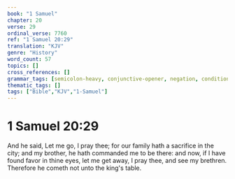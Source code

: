 ```yaml
---
book: "1 Samuel"
chapter: 20
verse: 29
ordinal_verse: 7760
ref: "1 Samuel 20:29"
translation: "KJV"
genre: "History"
word_count: 57
topics: []
cross_references: []
grammar_tags: [semicolon-heavy, conjunctive-opener, negation, conditional, cause-effect]
thematic_tags: []
tags: ["Bible","KJV","1-Samuel"]
---
```


# 1 Samuel 20:29

And he said, Let me go, I pray thee; for our family hath a sacrifice in the city; and my brother, he hath commanded me to be there: and now, if I have found favor in thine eyes, let me get away, I pray thee, and see my brethren. Therefore he cometh not unto the king's table.
